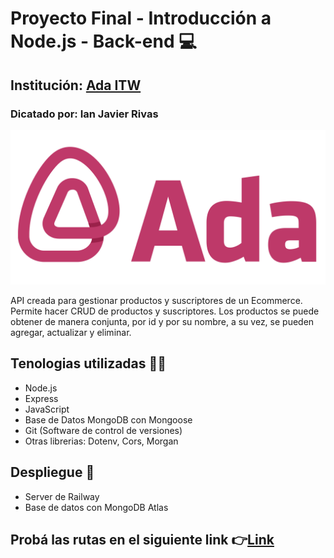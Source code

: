 # Proyecto Final - Introducción a **Node.js** - Back-end :computer:

## Institución: [Ada ITW](https://adaitw.org/)
### Dicatado por: Ian Javier Rivas 
![logo_ada](ada-logo-fucsia.png)

API creada para gestionar productos y suscriptores de un Ecommerce. Permite hacer CRUD de productos y suscriptores. 
Los productos se puede obtener de manera conjunta, por id y por su nombre, a su vez, se pueden agregar, actualizar y eliminar.

## Tenologias utilizadas :hammer::wrench:

* Node.js 
* Express
* JavaScript 
* Base de Datos MongoDB con Mongoose
* Git (Software de control de versiones)
* Otras librerias: Dotenv, Cors, Morgan 

## Despliegue :rocket:

* Server de Railway
* Base de datos con MongoDB Atlas

## Probá las rutas en el siguiente link :point_right:[Link](https://ecommerce-production-1327.up.railway.app/)